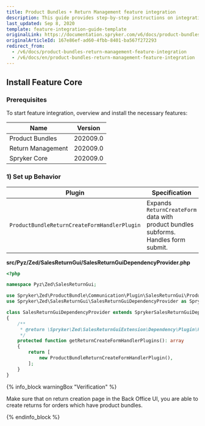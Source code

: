 ```yaml
---
title: Product Bundles + Return Management feature integration
description: This guide provides step-by-step instructions on integrating Product Bundles + Return Management feature into your project.
last_updated: Sep 8, 2020
template: feature-integration-guide-template
originalLink: https://documentation.spryker.com/v6/docs/product-bundles-return-management-feature-integration
originalArticleId: 167e86ef-ad60-4fbb-8401-ba567f272293
redirect_from:
  - /v6/docs/product-bundles-return-management-feature-integration
  - /v6/docs/en/product-bundles-return-management-feature-integration
---
```


## Install Feature Core

### Prerequisites
To start feature integration, overview and install the necessary features:

| Name | Version |
| --- | --- |
| Product Bundles | 202009.0 |
| Return Management | 202009.0 |
| Spryker Core | 202009.0 |

### 1) Set up Behavior
| Plugin | Specification | Prerequisites | Namespace |
| --- | --- | --- | --- |
| `ProductBundleReturnCreateFormHandlerPlugin` | Expands `ReturnCreateForm` data with product bundles subforms. Handles form submit. | None | `Spryker\Zed\ProductBundle\Communication\Plugin\SalesReturnGui` |

**src/Pyz/Zed/SalesReturnGui/SalesReturnGuiDependencyProvider.php**
```php
<?php

namespace Pyz\Zed\SalesReturnGui;

use Spryker\Zed\ProductBundle\Communication\Plugin\SalesReturnGui\ProductBundleReturnCreateFormHandlerPlugin;
use Spryker\Zed\SalesReturnGui\SalesReturnGuiDependencyProvider as SprykerSalesReturnGuiDependencyProvider;

class SalesReturnGuiDependencyProvider extends SprykerSalesReturnGuiDependencyProvider
{
    /**
     * @return \Spryker\Zed\SalesReturnGuiExtension\Dependency\Plugin\ReturnCreateFormHandlerPluginInterface[]
     */
    protected function getReturnCreateFormHandlerPlugins(): array
    {
        return [
            new ProductBundleReturnCreateFormHandlerPlugin(),
        ];
    }
}
```

{% info_block warningBox "Verification" %}

Make sure that on return creation page in the Back Office UI, you are able to create returns for orders which have product bundles.

{% endinfo_block %}

